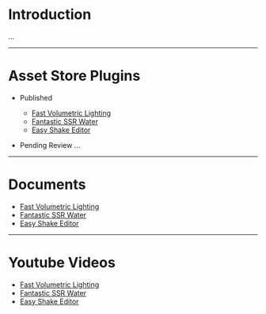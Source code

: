 # Introduction

...

---

# Asset Store Plugins

+ Published
    + [Fast Volumetric Lighting](https://assetstore.unity.com/packages/vfx/shaders/fullscreen-camera-effects/fast-volumetric-lighting-152973?aid=1101l85Tr&pubref=BGVL)
    + [Fantastic SSR Water](https://assetstore.unity.com/packages/vfx/shaders/fantastic-ssr-water-154020?aid=1101l85Tr)
    + [Easy Shake Editor](https://assetstore.unity.com/packages/slug/154472)

+ Pending Review
    ...

---

# Documents

+ [Fast Volumetric Lighting](https://www.evernote.com/l/AiCKKrU1xNJIHaFtXAPzqPGMIrpQAPJ8d_Y/)
+ [Fantastic SSR Water](https://www.evernote.com/l/AiCoMwSfwPRIKJq_QLIHX1s-zB1U4ATW104/)
+ [Easy Shake Editor](https://www.evernote.com/l/AiA8cz1o0o5HU46EvX64UMMthrz1umZyYIs/)

---

# Youtube Videos

+ [Fast Volumetric Lighting](https://youtu.be/f2eAI2nG1BU)
+ [Fantastic SSR Water](https://youtu.be/8KtdqC4iNH4)
+ [Easy Shake Editor](https://youtu.be/3abRLv57SCc)
